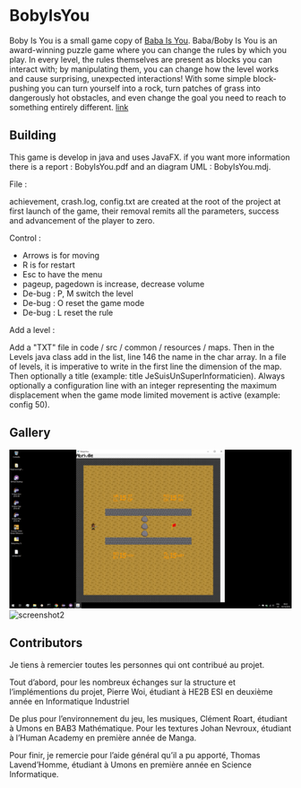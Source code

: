 # BobyIsYou

Boby Is You is a small game copy of [Baba Is You](https://store.steampowered.com/app/736260/Baba_Is_You/). Baba/Boby Is You is an award-winning puzzle game where you can change the rules by which you play. In every level, the rules themselves are present as blocks you can interact with; by manipulating them, you can change how the level works and cause surprising, unexpected interactions! With some simple block-pushing you can turn yourself into a rock, turn patches of grass into dangerously hot obstacles, and even change the goal you need to reach to something entirely different. [link](https://store.steampowered.com/app/736260/Baba_Is_You/)

## Building

This game is develop in java and uses JavaFX. if you want more information there is a report : BobyIsYou.pdf and an diagram UML : BobyIsYou.mdj.

File :

achievement, crash.log, config.txt are created at the root of the project at first launch of the game, their removal remits all the parameters, success and advancement of the player to zero.

Control :

- Arrows is for moving
- R is for restart
- Esc to have the menu
- pageup, pagedown is increase, decrease volume
- De-bug : P, M switch the level
- De-bug : O reset the game mode
- De-bug : L reset the rule

Add a level :

Add a "TXT" file in code / src / common / resources / maps. Then in the Levels java class add in the list, line 146 the name in the char array. In a file of levels, it is imperative to write in the first line the dimension of the map. Then optionally a title (example: title JeSuisUnSuperInformaticien). Always optionally a configuration line with an integer representing the maximum displacement when the game mode limited movement is active (example: config 50).

## Gallery

![screenshot](https://github.com/Glaskani/BobyIsYou/blob/master/sample1.gif)
![screenshot2](https://github.com/Glaskani/BobyIsYou/blob/master/sample2.gif)

## Contributors

Je tiens à remercier toutes les personnes qui ont contribué au projet.

Tout d’abord, pour les nombreux échanges sur la structure et l’implémentions du projet, Pierre Woi, étudiant à HE2B ESI en deuxième année en Informatique Industriel

De plus pour l’environnement du jeu, les musiques, Clément Roart, étudiant à Umons en BAB3 Mathématique. Pour les textures Johan Nevroux, étudiant à l’Human Academy en première année de Manga.

Pour finir, je remercie pour l’aide général qu’il a pu apporté, Thomas Lavend’Homme, étudiant à Umons en première année en Science Informatique.
